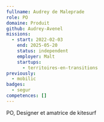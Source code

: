 ```yaml
---
fullname: Audrey de Maleprade
role: PO
domaine: Produit
github: Audrey-Avenel
missions:
  - start: 2022-02-03
    end: 2025-05-20
    status: independent
    employer: Malt
    startups:
      - territoires-en-transitions
previously:
  - mobilic
badges:
  - segur
competences: []
---
```

PO, Designer et amatrice de kitesurf